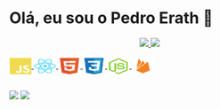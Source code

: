 # Olá, eu sou o Pedro Erath 👋

<div align="center">
  <a href="https://github.com/pedroerath">
  <img height="180em" src="https://github-readme-stats.vercel.app/api?username=pedroerath&count_private=true&theme=dark&show_icons=true"/>
  <img height="180em" src="https://github-readme-stats.vercel.app/api/top-langs?username=pedroerath&count_private=true&layout=compact&langs_count=7&theme=dark"/>
</div>
<div style="display: inline_block"><br>
  <img align="center" alt="Js" height="30" width="40" src="https://raw.githubusercontent.com/devicons/devicon/master/icons/javascript/javascript-plain.svg">
  <img align="center" alt="React" height="30" width="40" src="https://raw.githubusercontent.com/devicons/devicon/master/icons/react/react-original.svg">
  <img align="center" alt="HTML" height="30" width="40" src="https://raw.githubusercontent.com/devicons/devicon/master/icons/html5/html5-original.svg">
  <img align="center" alt="CSS" height="30" width="40" src="https://raw.githubusercontent.com/devicons/devicon/master/icons/css3/css3-original.svg">
  <img align="center" alt="CSS" height="30" width="40" src="https://raw.githubusercontent.com/devicons/devicon/master/icons/nodejs/nodejs-original.svg">
  <img align="center" alt="CSS" height="30" width="40" src="https://raw.githubusercontent.com/devicons/devicon/master/icons/firebase/firebase-plain.svg">
</div>
</div>
  
  ##
 
<div>
<div> 
  <a href = "mailto:pedroviniciuserath@gmail.com"><img src="https://img.shields.io/badge/-Gmail-%23333?style=for-the-badge&logo=gmail&logoColor=white" target="_blank"></a>
  <a href="https://www.linkedin.com/in/pedro-vin%C3%ADcius-erath-1a3006245/" target="_blank"><img src="https://img.shields.io/badge/-LinkedIn-%230077B5?style=for-the-badge&logo=linkedin&logoColor=white" target="_blank"></a> 
</div>
